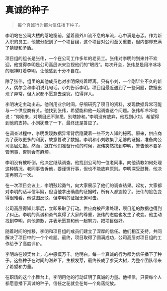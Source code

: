 # 真诚的种子
> 每个真诚行为都为信任播下种子。

李明站在公司大楼的落地窗前，望着窗外川流不息的车流，心中满是忐忑。作为新入职的员工，他被分配到了一个项目组，这个项目对公司至关重要，但内部却充满了猜疑和矛盾。

项目组的组长是张伟，一个在公司工作多年的老员工。张伟对李明的到来并不欢迎，他觉得李明是公司高层派来监视他们的“眼线”。每次开会，张伟总是用冷冰冰的眼神盯着李明，让他感到十分不自在。

除了张伟，组里的其他成员也对李明保持着距离。只有小刘，一个刚毕业不久的新人，偶尔会和李明说几句话。小刘告诉李明，项目组最近遇到了一些问题，数据出现了异常，但大家都不愿意去深究，怕得罪人。

李明决定主动出击。他利用业余时间，仔细研究了项目的资料，发现数据异常可能与一个供应商有关。他找到张伟，希望能和他一起调查这个问题。张伟却冷冷地说：“你刚来，对项目还不熟悉，别瞎掺和。”李明没有放弃，他找到小刘，希望得到他的支持。小刘犹豫了一下，最终还是答应了。

在调查过程中，李明发现数据异常背后隐藏着一些不为人知的秘密。原来，供应商为了获取更多的利润，故意篡改了数据。李明和小刘收集了足够的证据，准备向公司高层汇报。然而，就在他们准备行动的时候，张伟突然找到李明，警告他不要多管闲事，否则会有麻烦。

李明没有被吓倒，他决定继续调查。他找到公司的一位老同事，向他请教如何处理这种情况。老同事告诉他，要谨慎行事，但也不能放弃原则。李明深受鼓舞，他决定再努力一次。

在一次项目会议上，李明鼓起勇气，向大家展示了他们的调查结果。起初，大家都对李明的话半信半疑，但当他拿出确凿的证据时，所有人都震惊了。张伟的脸色变得很难看，他试图反驳，但李明的证据无懈可击。

公司高层得知此事后，立即采取了行动。供应商被严肃处理，项目组的数据也得到了纠正。李明的真诚和勇气赢得了大家的尊重，张伟的态度也发生了改变。他主动找到李明，向他道歉，并表示愿意和他一起努力，把项目做好。

随着时间的推移，李明和项目组的成员们建立了深厚的信任。他们相互支持，共同解决了项目中的一个个难题。最终，项目取得了圆满成功，公司高层对项目组的工作给予了高度评价。

李明站在领奖台上，心中感慨万千。他明白，每一个真诚的行为都为信任播下了种子。这些种子在时间的滋养下，生根发芽，最终长成了参天大树，为整个团队带来了希望和力量。

在职场的这个小舞台上，李明用他的行动证明了真诚的力量。他相信，只要每个人都愿意播下真诚的种子，信任之花就会在每一个角落绽放。